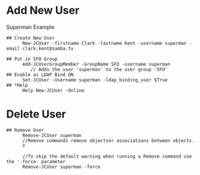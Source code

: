 # Add New User 
 Superman Example
      
    ## Create New User
          New-JCUser -firstname Clark -lastname Kent -username superman -email clark.kent@samba.tv
          
    ## Put in SFO Group
          Add-JCUserGroupMember -GroupName SFO -username superman
             // Adds the user 'superman' to the user group 'SFO'
    ## Enable as LDAP Bind DN
          Set-JCUser -Username superman -ldap_binding_user $True
    ## *Help
          Help New-JCUser -Online
    
 # Delete User
    ## Remove User
          Remove-JCUser superman
          //Remove commands remove objectsor associations between objects.
          Y
          
          //To skip the default warning when running a Remove command use the '-force- parameter
          Remove-JCUser superman -force
